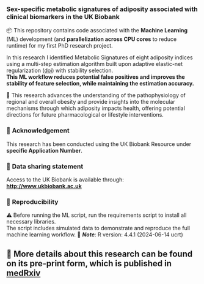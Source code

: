 ### Sex-specific metabolic signatures of adiposity associated with clinical biomarkers in the UK Biobank

📦 This repository contains code associated with the **Machine Learning** (ML) development (and **parallelization across CPU cores** to reduce runtime) for my first PhD research project.

In this research I identified Metabolic Signatures of eight adiposity indices using a multi-step estimation algorithm built upon adaptive elastic-net regularization ([doi](http://dx.doi.org/10.1080/00949655.2015.1016944)) with stability selection.    
**This ML workflow reduces potential false positives and improves the stability of feature selection, while maintaining the estimation accuracy.**

🧠 This research advances the understanding of the pathophysiology of regional and overall obesity and provide insights into the molecular mechanisms through which adiposity impacts health, offering potential directions for future pharmacological or lifestyle interventions.

### 🤝 **Acknowledgement**
This research has been conducted using the UK Biobank Resource under **specific Application Number**. 

### 🧬 **Data sharing statement**
Access to the UK Biobank is available through: **http://www.ukbiobank.ac.uk**

### 🔁 **Reproducibility**
⚠️ Before running the ML script, run the requirements script to install all necessary libraries.  
The script includes simulated data to demonstrate and reproduce the full machine learning workflow.
🔔 ***Note***: R version: 4.4.1 (2024-06-14 ucrt)

## 📄 More details about this research can be found on its pre-print form, which is published in [medRxiv](https://doi.org/10.1101/2025.01.23.25321010)
